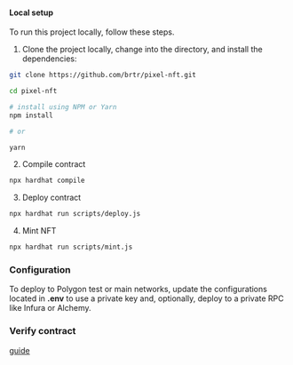 #### Local setup

To run this project locally, follow these steps.

1. Clone the project locally, change into the directory, and install the dependencies:

```sh
git clone https://github.com/brtr/pixel-nft.git

cd pixel-nft

# install using NPM or Yarn
npm install

# or

yarn
```

2. Compile contract

```sh
npx hardhat compile
```

3. Deploy contract

```sh
npx hardhat run scripts/deploy.js
```

4. Mint NFT

```sh
npx hardhat run scripts/mint.js
```

### Configuration
To deploy to Polygon test or main networks, update the configurations located in __.env__ to use a private key and, optionally, deploy to a private RPC like Infura or Alchemy.


### Verify contract
[guide](https://forum.openzeppelin.com/t/verify-erc20-token-on-etherscan-that-was-deployed-through-remix-step-by-step-guide/9051)




